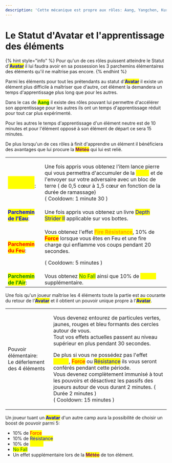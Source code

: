 ```yaml
---
description: 'Cette mécanique est propre aux rôles: Aang, Yangchen, Kuruk, Kyoshi et Roku'
---
```


# Le Statut d'Avatar et l'apprentissage des éléments

{% hint style="info" %}
Pour qu'un de ces rôles puissent atteindre le Statut d'<mark style="color:blue;">**Avatar**</mark> il lui faudra avoir en sa possession les 3 parchemins élémentaires des éléments qu'il ne maîtrise pas encore.
{% endhint %}

Parmi les éléments pour tout les prétendants au statut d'<mark style="color:blue;">**Avatar**</mark> il existe un élément plus difficile à maîtriser que d'autre, cet élément la demandera un temps d'apprentissage plus long que pour les autres.

Dans le cas de <mark style="color:green;">**Aang**</mark> il existe des rôles pouvant lui permettre d'accélérer son apprentissage pour les autres ils ont un temps d'apprentissage réduit pour tout car plus expérimenté.

Pour les autres le temps d'apprentissage d'un élément neutre est de 10 minutes et pour l'élément opposé à son élément de départ ce sera 15 minutes.

De plus lorsqu'un de ces rôles à finit d'apprendre un élément il bénéficiera des avantages que lui procure la <mark style="color:purple;">**Météo**</mark> qui lui est relié.

|                                                               |                                                                                                                                                                                                                                                                                                               |
| ------------------------------------------------------------- | ------------------------------------------------------------------------------------------------------------------------------------------------------------------------------------------------------------------------------------------------------------------------------------------------------------- |
| <mark style="color:yellow;">**Parchemin de la Terre**</mark>: | <p>Une fois appris vous obtenez l'item lance pierre qui vous permettra d'accumuler de la <mark style="color:yellow;"><strong>Terre</strong></mark> et de l'envoyer sur votre adversaire avec un bloc de terre ( de 0,5 cœur à 1,5 cœur en fonction de la durée de ramassage)<br>( Cooldown: 1 minute 30 )</p> |
| <mark style="color:blue;">**Parchemin de l'Eau**</mark>:      | Une fois appris vous obtenez un livre <mark style="color:blue;">Depth Strider II</mark> applicable sur vos bottes.                                                                                                                                                                                            |
| <mark style="color:red;">**Parchemin du Feu**</mark>:         | <p>Vous obtenez l'effet <mark style="color:orange;"><strong>Fire Résistance</strong></mark>, 10% de <mark style="color:red;"><strong>Force</strong></mark> lorsque vous êtes en Feu et une fire charge qui enflamme vos coups pendant 20 secondes. </p><p>( Cooldown: 5 minutes ) </p>                        |
| <mark style="color:green;">**Parchemin de l'Air**</mark>:     | Vous obtenez <mark style="color:green;">No Fall</mark> ainsi que 10% de <mark style="color:yellow;">Speed</mark> supplémentaire.                                                                                                                                                                              |

Une fois qu'un joueur maîtrise les 4 éléments toute la partie est au courante du retour de l'<mark style="color:blue;">**Avatar**</mark> et il obtient un pouvoir unique propre à l'<mark style="color:blue;">**Avatar**</mark>.

|                                                              |                                                                                                                                                                                                                                                                                                                                                                                                                                                                                                                                                                                                                    |
| ------------------------------------------------------------ | ------------------------------------------------------------------------------------------------------------------------------------------------------------------------------------------------------------------------------------------------------------------------------------------------------------------------------------------------------------------------------------------------------------------------------------------------------------------------------------------------------------------------------------------------------------------------------------------------------------------ |
| <p>Pouvoir élémentaire:<br>Le déferlement des 4 éléments</p> | <p>Vous devenez entourez de particules vertes, jaunes, rouges et bleu formants des cercles autour de vous.<br>Tout vos effets actuelles passent au niveau supérieur en plus pendant 30 secondes.</p><p>De plus si vous ne possédez pas l'effet <mark style="color:yellow;">Speed</mark>, <mark style="color:red;">Force</mark> ou <mark style="color:blue;">Résistance</mark> ils vous seront conférés pendant cette période.<br>Vous devenez complètement immunisé à tout les pouvoirs et désactivez les passifs des joueurs autour de vous durant 2 minutes. ( Durée 2 minutes )<br>( Cooldown: 15 minutes )</p> |

Un joueur tuant un <mark style="color:blue;">**Avatar**</mark> d'un autre camp aura la possibilité de choisir un boost de pouvoir parmi 5:

* 10% de <mark style="color:red;">Force</mark>
* 10% de <mark style="color:blue;">Résistance</mark>
* 10% de <mark style="color:yellow;">Speed</mark>
* <mark style="color:green;">No Fall</mark>
* Un effet supplémentaire lors de la <mark style="color:purple;">**Météo**</mark> de ton élément.
